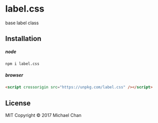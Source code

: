 # label.css
base label class

## Installation
##### node
```
npm i label.css
```

##### browser
```html
<script crossorigin src="https://unpkg.com/label.css" /></script>
```

## License
MIT
Copyright &copy; 2017 Michael Chan
